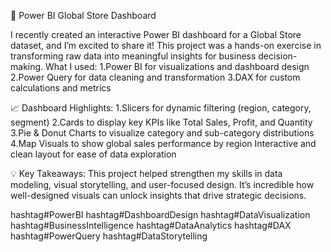 🚀 Power BI Global Store Dashboard 

I recently created an interactive Power BI dashboard for a Global Store dataset, and I’m excited to share it! This project was a hands-on exercise in transforming raw data into meaningful insights for business decision-making.
What I used:
1.Power BI for visualizations and dashboard design
2.Power Query for data cleaning and transformation
3.DAX for custom calculations and metrics

📈 Dashboard Highlights:
1.Slicers for dynamic filtering (region, category, segment)
2.Cards to display key KPIs like Total Sales, Profit, and Quantity
3.Pie & Donut Charts to visualize category and sub-category distributions
4.Map Visuals to show global sales performance by region
Interactive and clean layout for ease of data exploration

💡 Key Takeaways:
 This project helped strengthen my skills in data modeling, visual storytelling, and user-focused design. It’s incredible how well-designed visuals can unlock insights that drive strategic decisions.

hashtag#PowerBI hashtag#DashboardDesign hashtag#DataVisualization hashtag#BusinessIntelligence hashtag#DataAnalytics hashtag#DAX hashtag#PowerQuery hashtag#DataStorytelling
